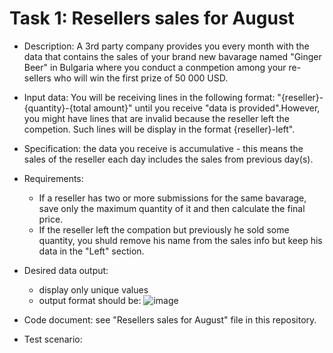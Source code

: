 

# Task 1: Resellers sales for August
- Description: A 3rd party company provides you every month with the data that contains the sales of your brand new bavarage named "Ginger Beer" in Bulgaria where you conduct a conmpetion among your re-sellers who will win the first prize of 50 000 USD.
- Input data: You will be receiving lines in the following format: "{reseller}-{quantity}-{total amount}" until you receive
"data is provided".However, you might have lines that are invalid because the reseller left the competion. Such lines will be display in the format {reseller}-left".
- Specification: the data you receive is accumulative - this means the sales of the reseller each day includes the sales from previous day(s).
- Requirements:
  - If a reseller has two or more submissions for the same bavarage, save only the maximum quantity of it and then calculate the final price.
  - If the reseller left the compation but previously he sold some quantity, you shuld remove his name from the sales info but keep his data in the "Left" section.
- Desired data output: 
  - display only unique values
  - output format should be:
  ![image](https://github.com/ivarozelin/Python/assets/134283235/1bfbe8be-c629-4c61-9e21-4b347ae50522)

- Code document: see "Resellers sales for August" file in this repository.
- Test scenario:

    
     



